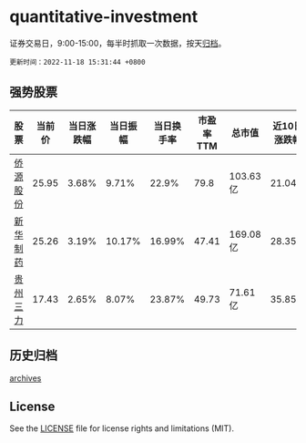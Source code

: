 # quantitative-investment

证券交易日，9:00-15:00，每半时抓取一次数据，按天[归档](archives)。

`更新时间：2022-11-18 15:31:44 +0800`

## 强势股票

|股票|当前价|当日涨跌幅|当日振幅|当日换手率|市盈率TTM|总市值|近10日涨跌幅|
|----|----|----|----|----|----|----|----|
|[侨源股份](https://xueqiu.com/S/SZ301286)|25.95|3.68%|9.71%|22.9%|79.8|103.63亿|21.04%|
|[新华制药](https://xueqiu.com/S/SZ000756)|25.26|3.19%|10.17%|16.99%|47.41|169.08亿|28.35%|
|[贵州三力](https://xueqiu.com/S/SH603439)|17.43|2.65%|8.07%|23.87%|49.73|71.61亿|35.85%|

## 历史归档

[archives](archives)

## License

See the [LICENSE](LICENSE) file for license rights and limitations (MIT).